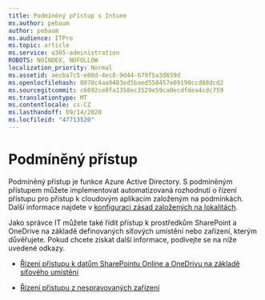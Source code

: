 ```yaml
---
title: Podmíněný přístup s Intune
ms.author: pebaum
author: pebaum
ms.audience: ITPro
ms.topic: article
ms.service: o365-administration
ROBOTS: NOINDEX, NOFOLLOW
localization_priority: Normal
ms.assetid: aecba7c5-e86d-4ec8-9d44-679f5a3d659d
ms.openlocfilehash: 8070c4aa9483ed5baed558457e09190ccd88dcd2
ms.sourcegitcommit: c6692ce0fa1358ec3529e59ca0ecdfdea4cdc759
ms.translationtype: MT
ms.contentlocale: cs-CZ
ms.lasthandoff: 09/14/2020
ms.locfileid: "47713520"
---
```

# <a name="conditional-access"></a>Podmíněný přístup

Podmíněný přístup je funkce Azure Active Directory. S podmíněným přístupem můžete implementovat automatizovaná rozhodnutí o řízení přístupu pro přístup k cloudovým aplikacím založeným na podmínkách. Další informace najdete v [konfiguraci zásad založených na lokalitách](https://docs.microsoft.com/azure/active-directory/conditional-access/overview).

Jako správce IT můžete také řídit přístup k prostředkům SharePoint a OneDrive na základě definovaných síťových umístění nebo zařízení, kterým důvěřujete. Pokud chcete získat další informace, podívejte se na níže uvedené odkazy.

- [Řízení přístupu k datům SharePointu Online a OneDrivu na základě síťového umístění](https://docs.microsoft.com/sharepoint/control-access-based-on-network-location)

- [Řízení přístupu z nespravovaných zařízení](https://docs.microsoft.com/sharepoint/control-access-from-unmanaged-devices)

